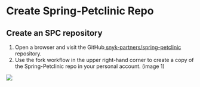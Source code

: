 # Create Spring-Petclinic Repo

## Create an SPC repository

1. Open a browser and visit the GitHub[ snyk-partners/spring-petclinic ](https://github.com/snyk-partners/spring-petclinic)repository.
2. Use the fork workflow in the upper right-hand corner to create a copy of the Spring-Petclinic repo in your personal account. \(image 1\)

![](https://github.com/snyk/user-docs/tree/695c746d1b207ffdf923b84e4590d31b29e2cc73/docs/.gitbook/assets/fork_spc_repo_1.png)

